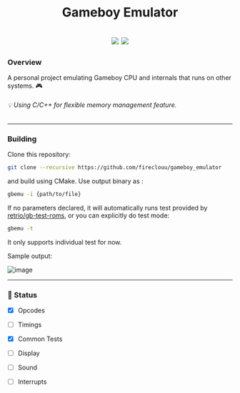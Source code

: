 <div class="myWrapper" markdown="1">
<h1>
  <div align="center">
  <p> Gameboy Emulator </p>  
<!--   <img src="https://img.shields.io/badge/stability-wip-lightgrey.svg"> -->
<!--   <img src="https://img.shields.io/github/commit-activity/w/fireclouu/gbemu_v2"> -->
  <img src="https://img.shields.io/github/repo-size/fireclouu/gbemu_v2">
  <img src="https://img.shields.io/github/last-commit/fireclouu/gbemu_v2">
  </div>
</h1>

### Overview
A personal project emulating Gameboy CPU and internals that runs on other systems. :video_game:
###### :bulb: Using C/C++ for flexible memory management feature.

___
### Building
Clone this repository:
``` bash
git clone --recursive https://github.com/fireclouu/gameboy_emulator
```

and build using CMake. Use output binary as :
``` bash
gbemu -i {path/to/file}
```

If no parameters declared, it will automatically runs test provided by [retrio/gb-test-roms](https://github.com/retrio/gb-test-roms/tree/master), or you can explicitly do test mode:
``` bash
gbemu -t
```

It only supports individual test for now.

Sample output:

![image](https://github.com/fireclouu/gb_emu/assets/22563129/d2a22c59-3461-43ab-9048-f421485b5e23)

___
### :green_book: Status
- [x] Opcodes
- [ ] Timings
- [x] Common Tests
- [ ] Display
- [ ] Sound
- [ ] Interrupts


</div>
